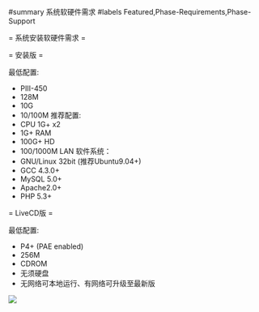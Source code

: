 #summary 系统软硬件需求
#labels Featured,Phase-Requirements,Phase-Support

= 系统安装软硬件需求 =




= 安装版 =

最低配置:
   * PIII-450 
   * 128M  
   * 10G
   * 10/100M 
推荐配置:
   * CPU 1G+ x2 
   * 1G+ RAM
   * 100G+ HD
   * 100/1000M LAN
软件系统：
  * GNU/Linux 32bit (推荐Ubuntu9.04+)
  * GCC 4.3.0+
  * MySQL 5.0+
  * Apache2.0+
  * PHP   5.3+
   

= LiveCD版 =

最低配置:
   * P4+ (PAE enabled)
   * 256M  
   * CDROM
   * 无须硬盘
   * 无网络可本地运行、有网络可升级至最新版
   
   
<img src="https://raw.githubusercontent.com/zhblue/hustoj/master/wiki/hardware.png" >
